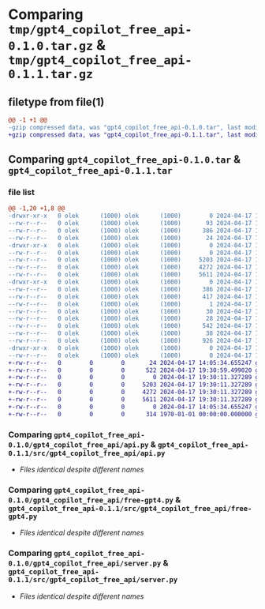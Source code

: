 # Comparing `tmp/gpt4_copilot_free_api-0.1.0.tar.gz` & `tmp/gpt4_copilot_free_api-0.1.1.tar.gz`

## filetype from file(1)

```diff
@@ -1 +1 @@
-gzip compressed data, was "gpt4_copilot_free_api-0.1.0.tar", last modified: Wed Apr 17 19:22:34 2024, max compression
+gzip compressed data, was "gpt4_copilot_free_api-0.1.1.tar", last modified: Wed Apr 17 19:30:59 2024, max compression
```

## Comparing `gpt4_copilot_free_api-0.1.0.tar` & `gpt4_copilot_free_api-0.1.1.tar`

### file list

```diff
@@ -1,20 +1,8 @@
-drwxr-xr-x   0 olek      (1000) olek      (1000)        0 2024-04-17 19:22:34.234396 gpt4_copilot_free_api-0.1.0/
--rw-r--r--   0 olek      (1000) olek      (1000)       93 2024-04-17 19:18:23.000000 gpt4_copilot_free_api-0.1.0/MANIFEST.in
--rw-r--r--   0 olek      (1000) olek      (1000)      386 2024-04-17 19:22:34.234396 gpt4_copilot_free_api-0.1.0/PKG-INFO
--rw-r--r--   0 olek      (1000) olek      (1000)       24 2024-04-17 14:05:34.000000 gpt4_copilot_free_api-0.1.0/README.md
-drwxr-xr-x   0 olek      (1000) olek      (1000)        0 2024-04-17 19:22:34.234396 gpt4_copilot_free_api-0.1.0/gpt4_copilot_free_api/
--rw-r--r--   0 olek      (1000) olek      (1000)        0 2024-04-17 14:05:34.000000 gpt4_copilot_free_api-0.1.0/gpt4_copilot_free_api/__init__.py
--rw-r--r--   0 olek      (1000) olek      (1000)     5203 2024-04-17 11:27:52.000000 gpt4_copilot_free_api-0.1.0/gpt4_copilot_free_api/api.py
--rw-r--r--   0 olek      (1000) olek      (1000)     4272 2024-04-17 11:39:08.000000 gpt4_copilot_free_api-0.1.0/gpt4_copilot_free_api/free-gpt4.py
--rw-r--r--   0 olek      (1000) olek      (1000)     5611 2024-04-17 17:15:23.000000 gpt4_copilot_free_api-0.1.0/gpt4_copilot_free_api/server.py
-drwxr-xr-x   0 olek      (1000) olek      (1000)        0 2024-04-17 19:22:34.234396 gpt4_copilot_free_api-0.1.0/gpt4_copilot_free_api.egg-info/
--rw-r--r--   0 olek      (1000) olek      (1000)      386 2024-04-17 19:22:34.000000 gpt4_copilot_free_api-0.1.0/gpt4_copilot_free_api.egg-info/PKG-INFO
--rw-r--r--   0 olek      (1000) olek      (1000)      417 2024-04-17 19:22:34.000000 gpt4_copilot_free_api-0.1.0/gpt4_copilot_free_api.egg-info/SOURCES.txt
--rw-r--r--   0 olek      (1000) olek      (1000)        1 2024-04-17 19:22:34.000000 gpt4_copilot_free_api-0.1.0/gpt4_copilot_free_api.egg-info/dependency_links.txt
--rw-r--r--   0 olek      (1000) olek      (1000)       30 2024-04-17 19:22:34.000000 gpt4_copilot_free_api-0.1.0/gpt4_copilot_free_api.egg-info/requires.txt
--rw-r--r--   0 olek      (1000) olek      (1000)       28 2024-04-17 19:22:34.000000 gpt4_copilot_free_api-0.1.0/gpt4_copilot_free_api.egg-info/top_level.txt
--rw-r--r--   0 olek      (1000) olek      (1000)      542 2024-04-17 19:07:57.000000 gpt4_copilot_free_api-0.1.0/pyproject.toml
--rw-r--r--   0 olek      (1000) olek      (1000)       38 2024-04-17 19:22:34.234396 gpt4_copilot_free_api-0.1.0/setup.cfg
--rw-r--r--   0 olek      (1000) olek      (1000)      926 2024-04-17 19:20:45.000000 gpt4_copilot_free_api-0.1.0/setup.py
-drwxr-xr-x   0 olek      (1000) olek      (1000)        0 2024-04-17 19:22:34.234396 gpt4_copilot_free_api-0.1.0/tests/
--rw-r--r--   0 olek      (1000) olek      (1000)        0 2024-04-17 14:05:34.000000 gpt4_copilot_free_api-0.1.0/tests/__init__.py
+-rw-r--r--   0        0        0       24 2024-04-17 14:05:34.655247 gpt4_copilot_free_api-0.1.1/README.md
+-rw-r--r--   0        0        0      522 2024-04-17 19:30:59.499020 gpt4_copilot_free_api-0.1.1/pyproject.toml
+-rw-r--r--   0        0        0        0 2024-04-17 19:30:11.327289 gpt4_copilot_free_api-0.1.1/src/gpt4_copilot_free_api/__init__.py
+-rw-r--r--   0        0        0     5203 2024-04-17 19:30:11.327289 gpt4_copilot_free_api-0.1.1/src/gpt4_copilot_free_api/api.py
+-rw-r--r--   0        0        0     4272 2024-04-17 19:30:11.327289 gpt4_copilot_free_api-0.1.1/src/gpt4_copilot_free_api/free-gpt4.py
+-rw-r--r--   0        0        0     5611 2024-04-17 19:30:11.327289 gpt4_copilot_free_api-0.1.1/src/gpt4_copilot_free_api/server.py
+-rw-r--r--   0        0        0        0 2024-04-17 14:05:34.655247 gpt4_copilot_free_api-0.1.1/tests/__init__.py
+-rw-r--r--   0        0        0      314 1970-01-01 00:00:00.000000 gpt4_copilot_free_api-0.1.1/PKG-INFO
```

### Comparing `gpt4_copilot_free_api-0.1.0/gpt4_copilot_free_api/api.py` & `gpt4_copilot_free_api-0.1.1/src/gpt4_copilot_free_api/api.py`

 * *Files identical despite different names*

### Comparing `gpt4_copilot_free_api-0.1.0/gpt4_copilot_free_api/free-gpt4.py` & `gpt4_copilot_free_api-0.1.1/src/gpt4_copilot_free_api/free-gpt4.py`

 * *Files identical despite different names*

### Comparing `gpt4_copilot_free_api-0.1.0/gpt4_copilot_free_api/server.py` & `gpt4_copilot_free_api-0.1.1/src/gpt4_copilot_free_api/server.py`

 * *Files identical despite different names*

